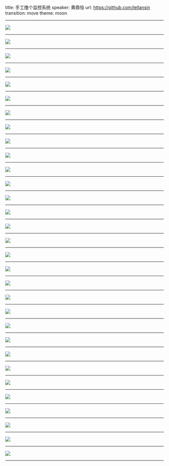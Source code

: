 title: 手工撸个监控系统
speaker: 黄鼎恒
url: https://github.com/lellansin
transition: move
theme: moon

----

![](http://ww3.sinaimg.cn/large/005OSeYugw1f9dvzugli1j30k00b9t9n.jpg)

----

![](http://ww4.sinaimg.cn/large/005OSeYugw1f9dvzug0rrj30k00b974p.jpg)

----

![](http://ww3.sinaimg.cn/large/005OSeYugw1f9dvzvcuo2j30k00b9ab1.jpg)

----

![](http://ww2.sinaimg.cn/large/005OSeYugw1f9dvzvyt0tj30k00b9jsw.jpg)

----

![](http://ww4.sinaimg.cn/large/005OSeYugw1f9dvzu7r4nj30k00b9jrx.jpg)

----

![](http://ww1.sinaimg.cn/large/005OSeYugw1f9dvzuhugkj30k00b90t5.jpg)

----

![](http://ww2.sinaimg.cn/large/005OSeYugw1f9dvzvpdj0j30k00b9tac.jpg)

----

![](http://ww4.sinaimg.cn/large/005OSeYugw1f9dvzujlojj30k00b90tf.jpg)

----

![](http://ww2.sinaimg.cn/large/005OSeYugw1f9dvzvio5yj30k00b9wff.jpg)

----

![](http://ww1.sinaimg.cn/large/005OSeYugw1f9dvzum6rlj30k00b90tf.jpg)

----

![](http://ww3.sinaimg.cn/large/005OSeYugw1f9dvzupn52j30k00b90tu.jpg)

----

![](http://ww2.sinaimg.cn/large/005OSeYugw1f9dvzulniaj30k00b90tf.jpg)

----

![](http://ww2.sinaimg.cn/large/005OSeYugw1f9dvzvzvwaj30k00b90u9.jpg)

----

![](http://ww2.sinaimg.cn/large/005OSeYugw1f9dvzugd5nj30k00b90t8.jpg)

----

![](http://ww4.sinaimg.cn/large/005OSeYugw1f9dvzv27zdj30k00b9wfl.jpg)

----

![](http://ww4.sinaimg.cn/large/005OSeYugw1f9dvzufiprj30k00b9t98.jpg)

----

![](http://ww3.sinaimg.cn/large/005OSeYugw1f9dvzue9o6j30k00b93yw.jpg)

----

![](http://ww3.sinaimg.cn/large/005OSeYugw1f9dvzx1tzbj30k00b9aei.jpg)

----

![](http://ww4.sinaimg.cn/large/005OSeYugw1f9dvzuuh20j30k00b9my4.jpg)

----

![](http://ww1.sinaimg.cn/large/005OSeYugw1f9dvzv864lj30k00b9wf9.jpg)

----

![](http://ww3.sinaimg.cn/large/005OSeYugw1f9dvzutlotj30k00b9my9.jpg)

----

![](http://ww1.sinaimg.cn/large/005OSeYugw1f9dvzv2lh0j30k00b9dgw.jpg)

----

![](http://ww2.sinaimg.cn/large/005OSeYugw1f9dvzvhirvj30k00b90v3.jpg)

----

![](http://ww4.sinaimg.cn/large/005OSeYugw1f9dvzunosvj30k00b9mxg.jpg)

----

![](http://ww3.sinaimg.cn/large/005OSeYugw1f9dvzudsalj30k00b93yu.jpg)

----

![](http://ww4.sinaimg.cn/large/005OSeYugw1f9dvzuay8uj30k00b9t93.jpg)

----

![](http://ww1.sinaimg.cn/large/005OSeYugw1f9dvzuopf0j30k00b974j.jpg)

----

![](http://ww4.sinaimg.cn/large/005OSeYugw1f9dvzwryljj30k00b9q6l.jpg)

----

![](http://ww1.sinaimg.cn/large/005OSeYugw1f9dvzvem8ej30k00b9dgn.jpg)

----

![](http://ww3.sinaimg.cn/large/005OSeYugw1f9dvzv9hdhj30k00b975f.jpg)

----

![](http://ww4.sinaimg.cn/large/005OSeYugw1f9dvzuowpyj30k00b9q3f.jpg)

----